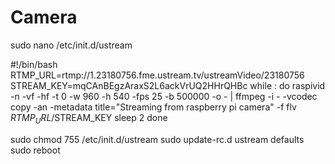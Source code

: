 # Camera

sudo nano  /etc/init.d/ustream

#!/bin/bash
RTMP_URL=rtmp://1.23180756.fme.ustream.tv/ustreamVideo/23180756
STREAM_KEY=mqCAnBEgzAraxS2L6ackVrUQ2HHrQHBc
while :
do
  raspivid -n -vf -hf -t 0 -w 960 -h 540 -fps 25 -b 500000 -o - | ffmpeg -i - -vcodec copy -an -metadata title="Streaming from raspberry pi camera" -f flv $RTMP_URL/$STREAM_KEY
  sleep 2
done 

sudo chmod 755 /etc/init.d/ustream
sudo update-rc.d ustream defaults
sudo reboot
